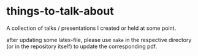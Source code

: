 # things-to-talk-about
A collection of talks / presentations I created or held at some point.

after updating some latex-file, please use `make` in the respective directory (or in the repository itself) to update the corresponding pdf.


